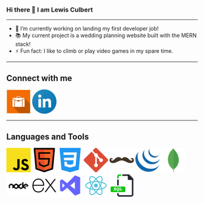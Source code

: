 ### Hi there 👋 I am Lewis Culbert

---

- 🔭 I’m currently working on landing my first developer job!
- 📚 My current project is a wedding planning website built with the MERN stack!
- ⚡ Fun fact: I like to climb or play video games in my spare time.

---

## Connect with me
[![My Portfoilo](./images/portfolio.png)](https://github.com/Gocus10/My-portfolio)  [![LinkedIn](./images/linkedin.png)](https://www.linkedin.com/in/lewis-culbert-111342110/)

---

## Languages and Tools
![Javascript](./images/javascript.png) ![HTML](./images/html.png) ![CSS](./images/css.png) ![Git](./images/git.png) ![Handlebars](./images/handlebars.png) ![jQuery](./images/jquery.png) ![MongoDB](./images/mongodb.png) ![Node.js](./images/node.png) ![Express.js](./images/express.png) ![Visual Studio](./images/visual-studio.png) ![React](./images/react.png) ![sql](./images/sql.png)